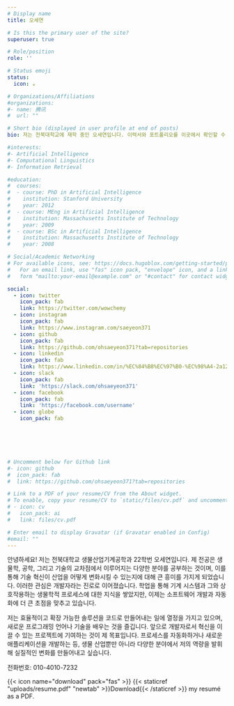 ```yaml
---
# Display name
title: 오세연

# Is this the primary user of the site?
superuser: true

# Role/position
role: ''

# Status emoji
status:
  icon: ☕️

# Organizations/Affiliations
#organizations:
#- name: 腾讯
#  url: ""

# Short bio (displayed in user profile at end of posts)
bio: 저는 전북대학교에 재학 중인 오세연입니다. 이력서와 포트폴리오를 이곳에서 확인할 수 있습니다.

#interests:
#- Artificial Intelligence
#- Computational Linguistics
#- Information Retrieval

#education:
#  courses:
#  - course: PhD in Artificial Intelligence
#    institution: Stanford University
#    year: 2012
#  - course: MEng in Artificial Intelligence
#    institution: Massachusetts Institute of Technology
#    year: 2009
#  - course: BSc in Artificial Intelligence
#    institution: Massachusetts Institute of Technology
#    year: 2008

# Social/Academic Networking
# For available icons, see: https://docs.hugoblox.com/getting-started/page-builder/#icons
#   For an email link, use "fas" icon pack, "envelope" icon, and a link in the
#   form "mailto:your-email@example.com" or "#contact" for contact widget.

social:
  - icon: twitter
    icon_pack: fab
    link: https://twitter.com/wowchemy
  - icon: instagram
    icon_pack: fab
    link: https://www.instagram.com/saeyeon371
  - icon: github
    icon_pack: fab
    link: https://github.com/ohsaeyeon371?tab=repositories
  - icon: linkedin
    icon_pack: fab
    link: https://www.linkedin.com/in/%EC%84%B8%EC%97%B0-%EC%98%A4-2a124a331/
  - icon: slack
    icon_pack: fab
    link: 'https://slack.com/ohsaeyeon371'
  - icon: facebook
    icon_pack: fab
    link: 'https://facebook.com/username'
  - icon: globe
    icon_pack: fab


    



# Uncomment below for Github link
#- icon: github
#  icon_pack: fab
#  link: https://github.com/ohsaeyeon371?tab=repositories

# Link to a PDF of your resume/CV from the About widget.
# To enable, copy your resume/CV to `static/files/cv.pdf` and uncomment the lines below.
# - icon: cv
#   icon_pack: ai
#   link: files/cv.pdf

# Enter email to display Gravatar (if Gravatar enabled in Config)
#email: ""
---
```


안녕하세요! 저는 전북대학교 생물산업기계공학과 22학번 오세연입니다. 제 전공은 생물학, 공학, 그리고 기술의 교차점에서 이루어지는 다양한 분야를 공부하는 것이며, 이를 통해 기술 혁신이 산업을 어떻게 변화시킬 수 있는지에 대해 큰 흥미를 가지게 되었습니다. 이러한 관심은 개발자라는 진로로 이어졌습니다. 학업을 통해 기계 시스템과 그와 상호작용하는 생물학적 프로세스에 대한 지식을 쌓았지만, 이제는 소프트웨어 개발과 자동화에 더 큰 초점을 맞추고 있습니다.

저는 효율적이고 확장 가능한 솔루션을 코드로 만들어내는 일에 열정을 가지고 있으며, 새로운 프로그래밍 언어나 기술을 배우는 것을 즐깁니다. 앞으로 개발자로서 혁신을 이끌 수 있는 프로젝트에 기여하는 것이 제 목표입니다. 프로세스를 자동화하거나 새로운 애플리케이션을 개발하는 등, 생물 산업뿐만 아니라 다양한 분야에서 저의 역량을 발휘해 실질적인 변화를 만들어내고 싶습니다.

전화번호: 010-4010-7232

{{< icon name="download" pack="fas" >}} {{< staticref "uploads/resume.pdf" "newtab" >}}Download{{< /staticref >}} my resumé as a PDF.
